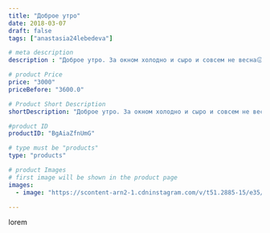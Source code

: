 ```yaml
---
title: "Доброе утро"
date: 2018-03-07
draft: false
tags: ["anastasia24lebedeva"]

# meta description
description : "Доброе утро. За окном холодно и сыро и совсем не весна😖😖, но это не помешало родиться на свет вот такой милой и веселой 🐢. Малышка связана на заказ и скоро встр"

# product Price
price: "3000"
priceBefore: "3600.0"

# Product Short Description
shortDescription: "Доброе утро. За окном холодно и сыро и совсем не весна😖😖, но это не помешало родиться на свет вот такой милой и веселой 🐢. Малышка связана на заказ и скоро встретит свою хозяйку.😉😊"

#product ID
productID: "BgAiaZfnUmG"

# type must be "products"
type: "products"

# product Images
# first image will be shown in the product page
images:
  - image: "https://scontent-arn2-1.cdninstagram.com/v/t51.2885-15/e35/28435125_932573150253306_1639836827353350144_n.jpg?se=7&tp=1&_nc_ht=scontent-arn2-1.cdninstagram.com&_nc_cat=106&_nc_ohc=PuG9jg4PKP8AX9gbju4&ccb=7-4&oh=80630c73554dcb27ad775bb1bdad61cf&oe=608289E7&ig_cache_key=MTcyOTUzMzYwNDU3MTk5MDQwNg%3D%3D.2-ccb7-4"

---
```

lorem

